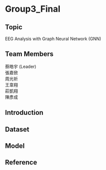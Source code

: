 # Group3_Final
## Topic
EEG Analysis with Graph Neural Network (GNN)
## Team Members
蔡皓宇 (Leader)  
張嘉俽  
周光祈  
王韋翔  
莊凱翔  
陳彥成
## Introduction
## Dataset
## Model
## Reference
